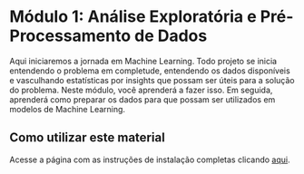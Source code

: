 # Módulo 1: Análise Exploratória e Pré-Processamento de Dados

Aqui iniciaremos a jornada em Machine Learning. Todo projeto se inicia entendendo o problema em completude, entendendo os dados disponíveis e vasculhando estatísticas por insights que possam ser úteis para a solução do problema. Neste módulo, você aprenderá a fazer isso. Em seguida, aprenderá como preparar os dados para que possam ser utilizados em modelos de Machine Learning.

## Como utilizar este material

Acesse a página com as instruções de instalação completas clicando [aqui](https://thomaschiari.github.io/ML_AI-Training/utilizacao/).